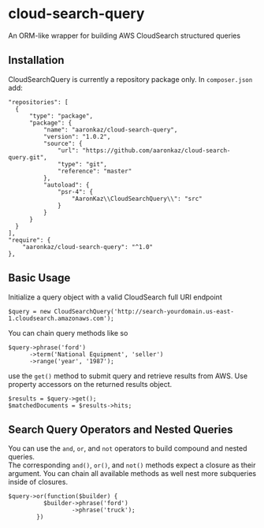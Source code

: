 # cloud-search-query
An ORM-like wrapper for building AWS CloudSearch structured queries

## Installation ##
CloudSearchQuery is currently a repository package only.  In `composer.json` add:

    "repositories": [
      {
          "type": "package",
          "package": {
              "name": "aaronkaz/cloud-search-query",
              "version": "1.0.2",
              "source": {
                  "url": "https://github.com/aaronkaz/cloud-search-query.git",
                  "type": "git",
                  "reference": "master"
              },
              "autoload": {
                  "psr-4": {
                      "AaronKaz\\CloudSearchQuery\\": "src"
                  }
              }
          }
      }
    ],
    "require": {
        "aaronkaz/cloud-search-query": "^1.0"
    },
    

## Basic Usage ##
Initialize a query object with a valid CloudSearch full URI endpoint

    $query = new CloudSearchQuery('http://search-yourdomain.us-east-1.cloudsearch.amazonaws.com');

You can chain query methods like so

    $query->phrase('ford')
          ->term('National Equipment', 'seller')
          ->range('year', '1987');

use the `get()` method to submit query and retrieve results from AWS.  Use property accessors on the returned results object.

    $results = $query->get();
    $matchedDocuments = $results->hits;

## Search Query Operators and Nested Queries ##
You can use the `and`, `or`, and `not` operators to build compound and nested queries.  
The corresponding `and()`, `or()`, and `not()` methods expect a closure as their argument.
You can chain all available methods as well nest more subqueries inside of closures.

    $query->or(function($builder) {
              $builder->phrase('ford')
                      ->phrase('truck');
            })
